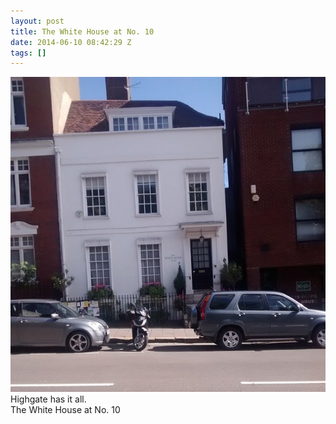 ```yaml
---
layout: post
title: The White House at No. 10
date: 2014-06-10 08:42:29 Z
tags: []
---
```

![](/media/2014/06/88359611479.jpg)
Highgate has it all.  
The White House at No. 10
